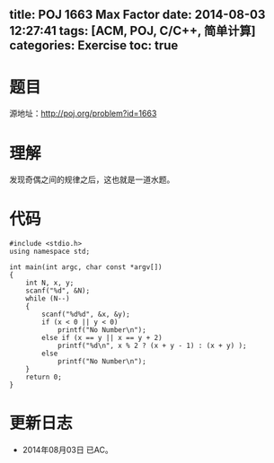 ﻿title: POJ 1663 Max Factor
date: 2014-08-03 12:27:41
tags: [ACM, POJ, C/C++, 简单计算]
categories: Exercise
toc: true
---
# 题目
源地址：http://poj.org/problem?id=1663

# 理解
发现奇偶之间的规律之后，这也就是一道水题。

<!-- more -->

# 代码
```
#include <stdio.h>
using namespace std;

int main(int argc, char const *argv[])
{
    int N, x, y;
    scanf("%d", &N);
    while (N--)
    {
        scanf("%d%d", &x, &y);
        if (x < 0 || y < 0)
            printf("No Number\n");
        else if (x == y || x == y + 2)
            printf("%d\n", x % 2 ? (x + y - 1) : (x + y) );
        else
            printf("No Number\n");
    }
    return 0;
}
```
	
# 更新日志
- 2014年08月03日 已AC。